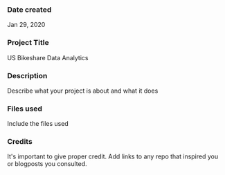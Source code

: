 ### Date created
Jan 29, 2020

### Project Title
US Bikeshare Data Analytics

### Description
Describe what your project is about and what it does

### Files used
Include the files used

### Credits
It's important to give proper credit. Add links to any repo that inspired you or blogposts you consulted.

